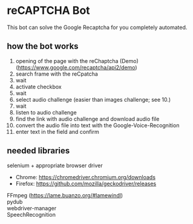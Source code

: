 # reCAPTCHA Bot
This bot can solve the Google Recaptcha for you completely automated.

## how the bot works
1. opening of the page with the reChaptcha (Demo) (https://www.google.com/recaptcha/api2/demo)
2. search frame with the reCpatcha
3. wait
4. activate checkbox
5. wait
6. select audio challenge (easier than images challenge; see 10.)
7. wait
8. listen to audio challenge
9. find the link with audio challenge and download audio file
10. convert the audio file into text with the Google-Voice-Recognition
11. enter text in the field and confirm

## needed libraries
selenium + appropriate browser driver
- Chrome: https://chromedriver.chromium.org/downloads
- Firefox: https://github.com/mozilla/geckodriver/releases

FFmpeg (https://lame.buanzo.org/#lamewindl)   
pydub   
webdriver-manager   
SpeechRecognition
